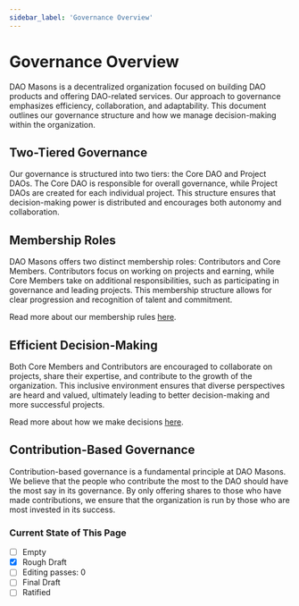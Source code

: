 ```yaml
---
sidebar_label: 'Governance Overview'
---
```


# Governance Overview

DAO Masons is a decentralized organization focused on building DAO products and offering DAO-related services. Our approach to governance emphasizes efficiency, collaboration, and adaptability. This document outlines our governance structure and how we manage decision-making within the organization.

## Two-Tiered Governance

Our governance is structured into two tiers: the Core DAO and Project DAOs. The Core DAO is responsible for overall governance, while Project DAOs are created for each individual project. This structure ensures that decision-making power is distributed and encourages both autonomy and collaboration.

## Membership Roles

DAO Masons offers two distinct membership roles: Contributors and Core Members. Contributors focus on working on projects and earning, while Core Members take on additional responsibilities, such as participating in governance and leading projects. This membership structure allows for clear progression and recognition of talent and commitment.

Read more about our membership rules [here](/Rules/membership-rules).

## Efficient Decision-Making

Both Core Members and Contributors are encouraged to collaborate on projects, share their expertise, and contribute to the growth of the organization. This inclusive environment ensures that diverse perspectives are heard and valued, ultimately leading to better decision-making and more successful projects.

Read more about how we make decisions [here](/Rules/decision-making).

## Contribution-Based Governance

Contribution-based governance is a fundamental principle at DAO Masons. We believe that the people who contribute the most to the DAO should have the most say in its governance. By only offering shares to those who have made contributions, we ensure that the organization is run by those who are most invested in its success.

### Current State of This Page

- [ ] Empty
- [x] Rough Draft
- [ ] Editing passes: 0
- [ ] Final Draft
- [ ] Ratified
